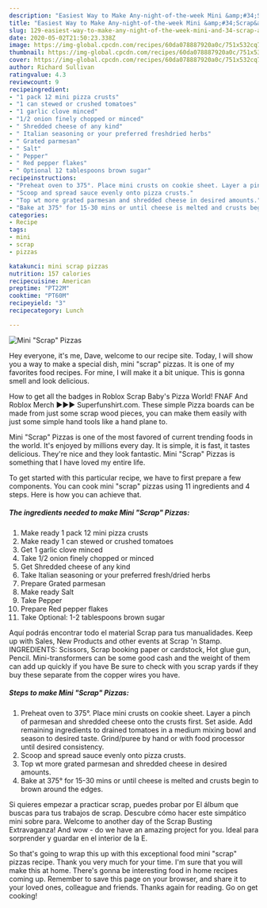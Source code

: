 ```yaml
---
description: "Easiest Way to Make Any-night-of-the-week Mini &amp;#34;Scrap&amp;#34; Pizzas"
title: "Easiest Way to Make Any-night-of-the-week Mini &amp;#34;Scrap&amp;#34; Pizzas"
slug: 129-easiest-way-to-make-any-night-of-the-week-mini-and-34-scrap-and-34-pizzas
date: 2020-05-02T21:50:23.338Z
image: https://img-global.cpcdn.com/recipes/60da078887920a0c/751x532cq70/mini-scrap-pizzas-recipe-main-photo.jpg
thumbnail: https://img-global.cpcdn.com/recipes/60da078887920a0c/751x532cq70/mini-scrap-pizzas-recipe-main-photo.jpg
cover: https://img-global.cpcdn.com/recipes/60da078887920a0c/751x532cq70/mini-scrap-pizzas-recipe-main-photo.jpg
author: Richard Sullivan
ratingvalue: 4.3
reviewcount: 9
recipeingredient:
- "1 pack 12 mini pizza crusts"
- "1 can stewed or crushed tomatoes"
- "1 garlic clove minced"
- "1/2 onion finely chopped or minced"
- " Shredded cheese of any kind"
- " Italian seasoning or your preferred freshdried herbs"
- " Grated parmesan"
- " Salt"
- " Pepper"
- " Red pepper flakes"
- " Optional 12 tablespoons brown sugar"
recipeinstructions:
- "Preheat oven to 375°. Place mini crusts on cookie sheet. Layer a pinch of parmesan and shredded cheese onto the crusts first. Set aside. Add remaining ingredients to drained tomatoes in a medium mixing bowl and season to desired taste. Grind/puree by hand or with food processor until desired consistency."
- "Scoop and spread sauce evenly onto pizza crusts."
- "Top wt more grated parmesan and shredded cheese in desired amounts."
- "Bake at 375° for 15-30 mins or until cheese is melted and crusts begin to brown around the edges."
categories:
- Recipe
tags:
- mini
- scrap
- pizzas

katakunci: mini scrap pizzas 
nutrition: 157 calories
recipecuisine: American
preptime: "PT22M"
cooktime: "PT60M"
recipeyield: "3"
recipecategory: Lunch

---
```



![Mini &#34;Scrap&#34; Pizzas](https://img-global.cpcdn.com/recipes/60da078887920a0c/751x532cq70/mini-scrap-pizzas-recipe-main-photo.jpg)

Hey everyone, it's me, Dave, welcome to our recipe site. Today, I will show you a way to make a special dish, mini &#34;scrap&#34; pizzas. It is one of my favorites food recipes. For mine, I will make it a bit unique. This is gonna smell and look delicious.

How to get all the badges in Roblox Scrap Baby&#39;s Pizza World! FNAF And Roblox Merch ►►► Superfunshirt.com. These simple Pizza boards can be made from just some scrap wood pieces, you can make them easily with just some simple hand tools like a hand plane to.

Mini &#34;Scrap&#34; Pizzas is one of the most favored of current trending foods in the world. It's enjoyed by millions every day. It is simple, it is fast, it tastes delicious. They're nice and they look fantastic. Mini &#34;Scrap&#34; Pizzas is something that I have loved my entire life.


To get started with this particular recipe, we have to first prepare a few components. You can cook mini &#34;scrap&#34; pizzas using 11 ingredients and 4 steps. Here is how you can achieve that.

<!--inarticleads1-->

##### The ingredients needed to make Mini &#34;Scrap&#34; Pizzas:

1. Make ready 1 pack 12 mini pizza crusts
1. Make ready 1 can stewed or crushed tomatoes
1. Get 1 garlic clove minced
1. Take 1/2 onion finely chopped or minced
1. Get  Shredded cheese of any kind
1. Take  Italian seasoning or your preferred fresh/dried herbs
1. Prepare  Grated parmesan
1. Make ready  Salt
1. Take  Pepper
1. Prepare  Red pepper flakes
1. Take  Optional: 1-2 tablespoons brown sugar


Aquí podrás encontrar todo el material Scrap para tus manualidades. Keep up with Sales, New Products and other events at Scrap &#39;n Stamp. INGREDIENTS: Scissors, Scrap booking paper or cardstock, Hot glue gun, Pencil. Mini-transformers can be some good cash and the weight of them can add up quickly if you have Be sure to check with you scrap yards if they buy these separate from the copper wires you have. 

<!--inarticleads2-->

##### Steps to make Mini &#34;Scrap&#34; Pizzas:

1. Preheat oven to 375°. Place mini crusts on cookie sheet. Layer a pinch of parmesan and shredded cheese onto the crusts first. Set aside. Add remaining ingredients to drained tomatoes in a medium mixing bowl and season to desired taste. Grind/puree by hand or with food processor until desired consistency.
1. Scoop and spread sauce evenly onto pizza crusts.
1. Top wt more grated parmesan and shredded cheese in desired amounts.
1. Bake at 375° for 15-30 mins or until cheese is melted and crusts begin to brown around the edges.


Si quieres empezar a practicar scrap, puedes probar por El álbum que buscas para tus trabajos de scrap. Descubre cómo hacer este simpático mini sobre para. Welcome to another day of the Scrap Busting Extravaganza! And wow - do we have an amazing project for you. Ideal para sorprender y guardar en el interior de la E. 

So that's going to wrap this up with this exceptional food mini &#34;scrap&#34; pizzas recipe. Thank you very much for your time. I'm sure that you will make this at home. There's gonna be interesting food in home recipes coming up. Remember to save this page on your browser, and share it to your loved ones, colleague and friends. Thanks again for reading. Go on get cooking!
